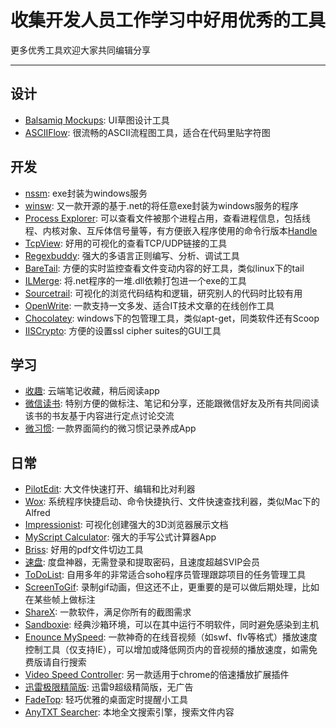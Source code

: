 # 收集开发人员工作学习中好用优秀的工具
更多优秀工具欢迎大家共同编辑分享

---
## 设计
- [Balsamiq Mockups](https://balsamiq.com/download/): UI草图设计工具
- [ASCIIFlow](http://asciiflow.com/): 很流畅的ASCII流程图工具，适合在代码里贴字符图


## 开发
- [nssm](http://www.nssm.cc/download): exe封装为windows服务
- [winsw](https://github.com/kohsuke/winsw): 又一款开源的基于.net的将任意exe封装为windows服务的程序
- [Process Explorer](https://docs.microsoft.com/zh-cn/sysinternals/downloads/process-explorer): 可以查看文件被那个进程占用，查看进程信息，包括线程、内核对象、互斥体信号量等，有方便嵌入程序使用的命令行版本[Handle](https://docs.microsoft.com/zh-cn/sysinternals/downloads/handle)
- [TcpView](https://docs.microsoft.com/zh-cn/sysinternals/downloads/tcpview): 好用的可视化的查看TCP/UDP链接的工具
- [Regexbuddy](http://www.regexbuddy.com/): 强大的多语言正则编写、分析、调试工具
- [BareTail](http://www.baremetalsoft.com/baretail/): 方便的实时监控查看文件变动内容的好工具，类似linux下的tail
- [ILMerge](https://github.com/dotnet/ILMerge): 将.net程序的一堆.dll依赖打包进一个exe的工具
- [Sourcetrail](https://www.sourcetrail.com/): 可视化的浏览代码结构和逻辑，研究别人的代码时比较有用
- [OpenWrite](https://openwrite.cn/): 一款支持一文多发、适合IT技术文章的在线创作工具
- [Chocolatey](https://chocolatey.org/): windows下的包管理工具，类似apt-get，同类软件还有Scoop
- [IISCrypto](https://www.nartac.com/Products/IISCrypto): 方便的设置ssl cipher suites的GUI工具

## 学习
- [收趣](http://shouqu.me/): 云端笔记收藏，稍后阅读app
- [微信读书](http://weread.qq.com/): 特别方便的做标注、笔记和分享，还能跟微信好友及所有共同阅读该书的书友基于内容进行定点讨论交流
- [微习惯](http://www.appving.com/): 一款界面简约的微习惯记录养成App

## 日常
- [PilotEdit](http://www.pilotedit.com): 大文件快速打开、编辑和比对利器
- [Wox](http://www.wox.one/): 系统程序快捷启动、命令快捷执行、文件快速查找利器，类似Mac下的Alfred
- [Impressionist](https://github.com/henrikingo/impressionist): 可视化创建强大的3D浏览器展示文档
- [MyScript Calculator](https://www.myscript.com/zh-hans/calculator/): 强大的手写公式计算器App
- [Briss](https://sourceforge.net/projects/briss/): 好用的pdf文件切边工具
- [速盘](https://www.speedpan.com): 度盘神器，无需登录和提取密码，且速度超越SVIP会员
- [ToDoList](https://www.codeproject.com/Articles/5371/ToDoList-An-effective-and-flexible-way-to-keep-on): 自用多年的非常适合soho程序员管理跟踪项目的任务管理工具
- [ScreenToGif](https://www.screentogif.com/): 录制gif动画，但这还不止，更重要的是可以做后期处理，比如在某些帧上做标注
- [ShareX](https://github.com/ShareX/ShareX/): 一款软件，满足你所有的截图需求
- [Sandboxie](https://www.sandboxie.com/): 经典沙箱环境，可以在其中运行不明软件，同时避免感染到主机
- [Enounce MySpeed](http://www.enounce.com/myspeed): 一款神奇的在线音视频（如swf、flv等格式）播放速度控制工具（仅支持IE），可以增加或降低网页内的音视频的播放速度，如需免费版请自行搜索
- [Video Speed Controller](https://chrome.google.com/webstore/detail/video-speed-controller/jfkkmeigeboahkopaglcaoilldlnlgbi): 另一款适用于chrome的倍速播放扩展插件
- [迅雷极限精简版](https://kkocdko.github.io/post/20190724002221/): 迅雷9超级精简版，无广告
- [FadeTop](http://www.fadetop.com/): 轻巧优雅的桌面定时提醒小工具
- [AnyTXT Searcher](https://anytxt.net/): 本地全文搜索引擎，搜索文件内容
